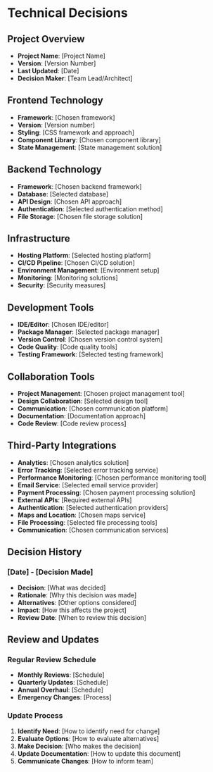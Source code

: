 # Technical Decisions

## Project Overview
- **Project Name**: [Project Name]
- **Version**: [Version Number]
- **Last Updated**: [Date]
- **Decision Maker**: [Team Lead/Architect]

## Frontend Technology
- **Framework**: [Chosen framework]
- **Version**: [Version number]
- **Styling**: [CSS framework and approach]
- **Component Library**: [Chosen component library]
- **State Management**: [State management solution]

## Backend Technology
- **Framework**: [Chosen backend framework]
- **Database**: [Selected database]
- **API Design**: [Chosen API approach]
- **Authentication**: [Selected authentication method]
- **File Storage**: [Chosen file storage solution]

## Infrastructure
- **Hosting Platform**: [Selected hosting platform]
- **CI/CD Pipeline**: [Chosen CI/CD solution]
- **Environment Management**: [Environment setup]
- **Monitoring**: [Monitoring solutions]
- **Security**: [Security measures]

## Development Tools
- **IDE/Editor**: [Chosen IDE/editor]
- **Package Manager**: [Selected package manager]
- **Version Control**: [Chosen version control system]
- **Code Quality**: [Code quality tools]
- **Testing Framework**: [Selected testing framework]

## Collaboration Tools
- **Project Management**: [Chosen project management tool]
- **Design Collaboration**: [Selected design tool]
- **Communication**: [Chosen communication platform]
- **Documentation**: [Documentation approach]
- **Code Review**: [Code review process]

## Third-Party Integrations
- **Analytics**: [Chosen analytics solution]
- **Error Tracking**: [Selected error tracking service]
- **Performance Monitoring**: [Chosen performance monitoring tool]
- **Email Service**: [Selected email service provider]
- **Payment Processing**: [Chosen payment processing solution]
- **External APIs**: [Required external APIs]
- **Authentication**: [Selected authentication providers]
- **Maps and Location**: [Chosen maps service]
- **File Processing**: [Selected file processing tools]
- **Communication**: [Chosen communication services]

## Decision History

### [Date] - [Decision Made]
- **Decision**: [What was decided]
- **Rationale**: [Why this decision was made]
- **Alternatives**: [Other options considered]
- **Impact**: [How this affects the project]
- **Review Date**: [When to review this decision]

## Review and Updates

### Regular Review Schedule
- **Monthly Reviews**: [Schedule]
- **Quarterly Updates**: [Schedule]
- **Annual Overhaul**: [Schedule]
- **Emergency Changes**: [Process]

### Update Process
1. **Identify Need**: [How to identify need for change]
2. **Evaluate Options**: [How to evaluate alternatives]
3. **Make Decision**: [Who makes the decision]
4. **Update Documentation**: [How to update this document]
5. **Communicate Changes**: [How to inform team]

